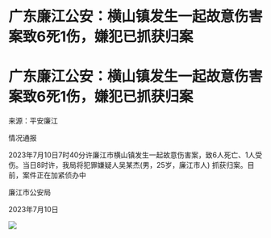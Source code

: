 # 广东廉江公安：横山镇发生一起故意伤害案致6死1伤，嫌犯已抓获归案

# 广东廉江公安：横山镇发生一起故意伤害案致6死1伤，嫌犯已抓获归案

来源：平安廉江

情况通报

2023年7月10日7时40分许廉江市横山镇发生一起故意伤害案，致6人死亡、1人受伤。当日8时许，我局将犯罪嫌疑人吴某杰(男，25岁，廉江市人)
抓获归案。目前，案件正在加紧侦办中

廉江市公安局

2023年7月10日

![](https://inews.gtimg.com/om_bt/ORwRX0BHk8GkNoEkH6ys6WfbWPMU3AHLgUmwDwKN6AW4QAA/1000)

